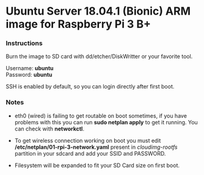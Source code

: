 # Ubuntu Server 18.04.1 (Bionic) ARM image for Raspberry Pi 3 B+

### Instructions

Burn the image to SD card with dd/etcher/DiskWritter or your favorite tool.

Username: **ubuntu**  
Password: **ubuntu**

SSH is enabled by default, so you can login directly after first boot.

### Notes

- eth0 (wired) is failing to get routable on boot sometimes, if you have problems with this you can run **sudo netplan apply** to get it running. You can check with **networkctl**.

- To get wireless connection working on boot you must edit **/etc/netplan/01-rpi-3-network.yaml** present in *cloudimg-rootfs* partition in your sdcard and add your SSID and PASSWORD.

- Filesystem will be expanded to fit your SD Card size on first boot.